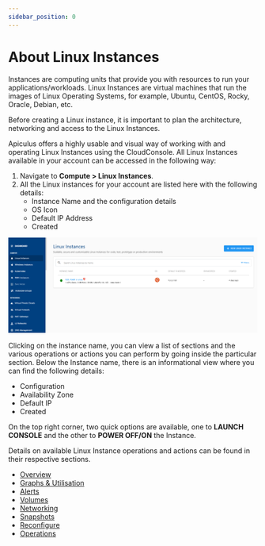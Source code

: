 ```yaml
---
sidebar_position: 0
---
```

# About Linux Instances

Instances are computing units that provide you with resources to run your applications/workloads. Linux Instances are virtual machines that run the images of Linux Operating Systems, for example, Ubuntu, CentOS, Rocky, Oracle, Debian, etc.

Before creating a Linux instance, it is important to plan the architecture, networking and access to the Linux Instances. 

Apiculus offers a highly usable and visual way of working with and operating Linux Instances using the CloudConsole. All Linux Instances available in your account can be accessed in the following way:

1. Navigate to **Compute > Linux Instances**.
2. All the Linux instances for your account are listed here with the following details:
	- Instance Name and the configuration details
	- OS Icon
	- Default IP Address
	- Created

![Create Linux Instance](img/CreatingLinuxInstances1.png)

Clicking on the instance name, you can view a list of sections and the various operations or actions you can perform by going inside the particular section. Below the Instance name, there is an informational view where you can find the following details:

- Configuration
- Availability Zone
- Default IP
- Created 

On the top right corner, two quick options are available, one to **LAUNCH CONSOLE** and the other to **POWER OFF/ON** the Instance.

Details on available Linux Instance operations and actions can be found in their respective sections.

- [Overview](ViewingDetailsofLinuxInstances.md)
- [Graphs & Utilisation](ViewingGraphsandUtilizationofLinuxInstances.md)
- [Alerts](ConfiguringAlertsonLinuxInstances.md)
- [Volumes](VolumeManagementwithLinuxInstances.md)
- [Networking](NetworkingManagementwithLinuxInstances.md)
- [Snapshots](WorkingwithLinuxInstanceSnapshots.md)
- [Reconfigure](ReconfiguringLinuxInstances.md)
- [Operations](LinuxInstanceOperations.md)